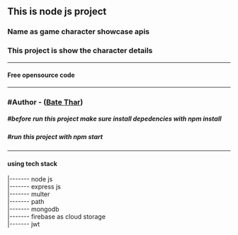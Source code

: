 ## This is node js project 
### Name as game character showcase apis
### This project is show the character details 
----------
#### Free opensource code 
---------
###  #Author - (<a href="https://github.com/Kaung-Myat-Hun" >Bate Thar<a>)

##### #before run this project make sure install depedencies with npm install
##### #run this project with npm start 

---------
#### using tech stack <br>
|------- node js <br>
|------- express js <br>
|------- multer <br>
|------- path <br>
|------- mongodb <br>
|------- firebase as cloud storage <br>
|------- jwt <br>

